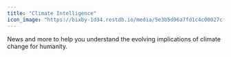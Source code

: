 ```yaml
---
title: "Climate Intelligence"
icon_image: "https://bixby-1d34.restdb.io/media/5e3b5d96a7fd1c4c00027cf0"
---
```

News and more to help you understand the evolving implications of climate change for humanity.
